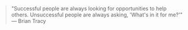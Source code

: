 > "Successful people are always looking for opportunities to help others. Unsuccessful people are always asking, 'What's in it for me?'" — Brian Tracy
